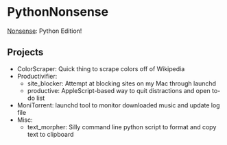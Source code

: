 # PythonNonsense

[Nonsense](https://gist.github.com/Nathansbud/a765ed74fd458035e417937da689b990): Python Edition!

## Projects
- ColorScraper: Quick thing to scrape colors off of Wikipedia
- Productivifier: 
    - site_blocker: Attempt at blocking sites on my Mac through launchd
    - productive: AppleScript-based way to quit distractions and open to-do list
- MoniTorrent: launchd tool to monitor downloaded music and update log file
- Misc:
    - text_morpher: Silly command line python script to format and copy text to clipboard
